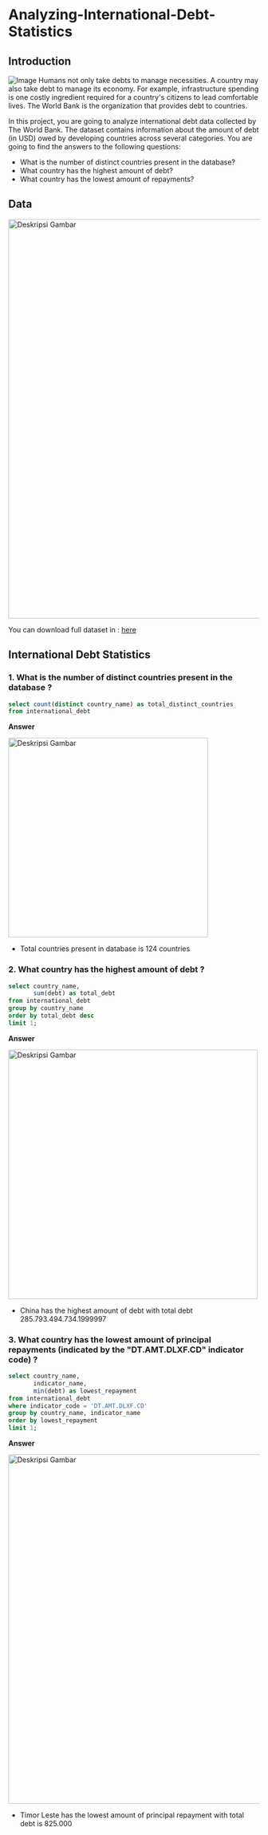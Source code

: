# Analyzing-International-Debt-Statistics
## Introduction
![Image](https://github.com/user-attachments/assets/1d21e6f5-0ea3-4e80-a3f1-c02882782734)
Humans not only take debts to manage necessities. A country may also take debt to manage its economy. For example, infrastructure spending is one costly ingredient required for a country's citizens to lead comfortable lives. The World Bank is the organization that provides debt to countries.

In this project, you are going to analyze international debt data collected by The World Bank. The dataset contains information about the amount of debt (in USD) owed by developing countries across several categories. You are going to find the answers to the following questions:

- What is the number of distinct countries present in the database?
- What country has the highest amount of debt?
- What country has the lowest amount of repayments?

## Data

<img src="https://github.com/user-attachments/assets/394bb7b6-49e1-4707-8406-f7c46e647976" alt="Deskripsi Gambar" width="800">

You can download full dataset in : [here](https://github.com/user-attachments/files/18631784/international_debt.csv)

## International Debt Statistics
### 1. What is the number of distinct countries present in the database ?
````sql
select count(distinct country_name) as total_distinct_countries
from international_debt
````
**Answer**

<img src="https://github.com/user-attachments/assets/4f3fb630-ed26-4849-9171-9f54506f91c6" alt="Deskripsi Gambar" width="400">

- Total countries present in database is 124 countries

### 2. What country has the highest amount of debt ?
````sql
select country_name, 
	   sum(debt) as total_debt
from international_debt
group by country_name
order by total_debt desc 
limit 1;
````
**Answer**

<img src="https://github.com/user-attachments/assets/b9231b1d-0222-4957-b2b6-775c865d1af9" alt="Deskripsi Gambar" width="500">

- China has the highest amount of debt with total debt 285.793.494.734.1999997

### 3. What country has the lowest amount of principal repayments (indicated by the "DT.AMT.DLXF.CD" indicator code) ?
````sql
select country_name, 
	   indicator_name,
	   min(debt) as lowest_repayment
from international_debt
where indicator_code = 'DT.AMT.DLXF.CD'
group by country_name, indicator_name 
order by lowest_repayment 
limit 1;
````
**Answer**

<img src="https://github.com/user-attachments/assets/4aa304c1-3aac-4345-bb38-b8937323314b" alt="Deskripsi Gambar" width="700">

- Timor Leste has the lowest amount of principal repayment with total debt is 825.000
